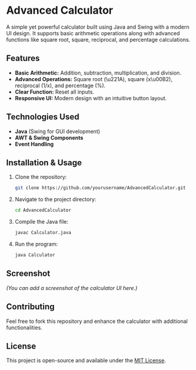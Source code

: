 # Advanced Calculator

A simple yet powerful calculator built using Java and Swing with a modern UI design. It supports basic arithmetic operations along with advanced functions like square root, square, reciprocal, and percentage calculations.

## Features
- **Basic Arithmetic:** Addition, subtraction, multiplication, and division.
- **Advanced Operations:** Square root (\u221A), square (x\u00B2), reciprocal (1/x), and percentage (%).
- **Clear Function:** Reset all inputs.
- **Responsive UI:** Modern design with an intuitive button layout.

## Technologies Used
- **Java** (Swing for GUI development)
- **AWT & Swing Components**
- **Event Handling**

## Installation & Usage
1. Clone the repository:
   ```sh
   git clone https://github.com/yourusername/AdvancedCalculator.git
   ```
2. Navigate to the project directory:
   ```sh
   cd AdvancedCalculator
   ```
3. Compile the Java file:
   ```sh
   javac Calculator.java
   ```
4. Run the program:
   ```sh
   java Calculator
   ```

## Screenshot
*(You can add a screenshot of the calculator UI here.)*

## Contributing
Feel free to fork this repository and enhance the calculator with additional functionalities.

## License
This project is open-source and available under the [MIT License](LICENSE).
